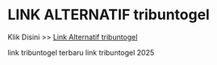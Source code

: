 # LINK ALTERNATIF tribuntogel

Klik Disini >> <a href="https://linksto.pages.dev/">Link Alternatif tribuntogel </a>

link tribuntogel terbaru
link tribuntogel 2025